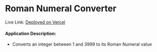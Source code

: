 # Roman Numeral Converter

Live Link: [Deployed on Vercel](https://roman-numeral-converter-pearl.vercel.app/)

#### Application Description:
- Converts an integer between 1 and 3999 to its Roman Numeral value
